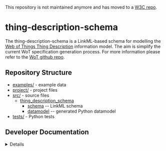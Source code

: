 This repository is not maintained anymore and has moved to a [W3C repo](https://github.com/w3c/wot-thing-description-toolchain-tmp).

# thing-description-schema

The thing-description-schema is a LinkML-based schema for modelling the [Web of Things Thing Description](https://www.w3.org/TR/wot-thing-description11/) information model. 
The aim is simplify the current WoT specification generation process.
For more information please refer to the [WoT github repo](https://github.com/w3c/wot-thing-description/tree/main/toolchain).

## Repository Structure

* [examples/](examples/) - example data
* [project/](project/) - project files
* [src/](src/) - source files 
  * [thing_description_schema](src/thing_description_schema)
    * [schema](src/thing_description_schema/schema) -- LinkML schema
    * [datamodel](src/thing_description_schema/datamodel) -- generated
      Python datamodel
* [tests/](tests/) - Python tests

## Developer Documentation

<details>
Use the `make` command to generate project artefacts:

* `make test`: validate the LinkML schema on test instances
* `make all`: make everything
* `make deploy`: deploys site
</details>
